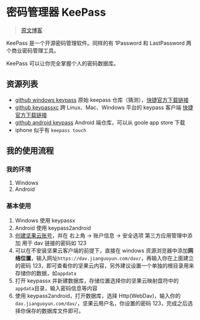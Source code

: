 # 密码管理器 KeePass

> [原文博客](https://www.rmnof.com/article/keepass-password-manager/)

KeePass 是一个开源密码管理软件。同样的有 1Password 和 LastPassword 两个商业密码管理工具。

KeePass 可以让你完全掌握个人的密码数据库。

## 资源列表

- [github windows keypass](https://github.com/keepassx/keepassx) 原始 keepass 仓库（猜测），[快捷官方下载链接](https://keepass.info/download.html)
- [github keypassxc](https://github.com/keepassxreboot/keepassxc) 跨 Linux、Mac、Windows 平台的 keypass 客户端 [快捷官方下载链接](https://keepassxc.org/download/)
- [github android keypass](https://github.com/PhilippC/keepass2android) Android 端仓库，可以从 goole app store 下载
- iphone 似乎有 `keepass touch`

## 我的使用流程

### 我的环境

1. Windows
2. Android

### 基本使用

1. Windows 使用 keypassx
2. Android 使用 keypass2android
3. [创建坚果云账号](https://www.jianguoyun.com/)，并在 右上角 -> 账户信息 -> 安全选项 第三方应用管理中添加 用于 dav 链接的密码如 123
4. 可以在不安装坚果云客户端的前提下，直接在 windows 资源浏览器中添加**网络位置**，输入网址`https://dav.jianguoyun.com/dav/`，再输入你在上面建立的密码 123，即可查看你的坚果云内容，另外建议设置一个单独的根目录用来存储你的数据，如`appdata`
5. 打开 keypassx 并新建数据库，存储位置选择你的坚果云映射盘符中的`appdata`目录，输入密码信息等内容
6. 使用 keypass2android，打开数据库，选择 Http(WebDav)，输入你的`dav.jianguoyun.com/dav/`，坚果云用户名，你设置的密码 123，完成之后选择你保存的数据库文件即可。